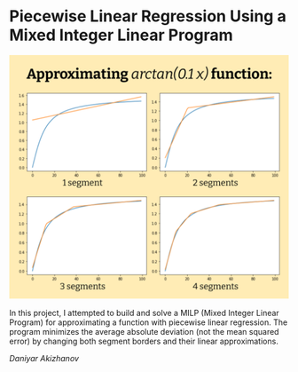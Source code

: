 # Piecewise Linear Regression Using a Mixed Integer Linear Program

![Alt text](result.png)

In this project, I attempted to build and solve a MILP (Mixed Integer Linear Program) for approximating a function with piecewise linear regression. The program minimizes the average absolute deviation (not the mean squared error) by changing both segment borders and their linear approximations. 

_Daniyar Akizhanov_